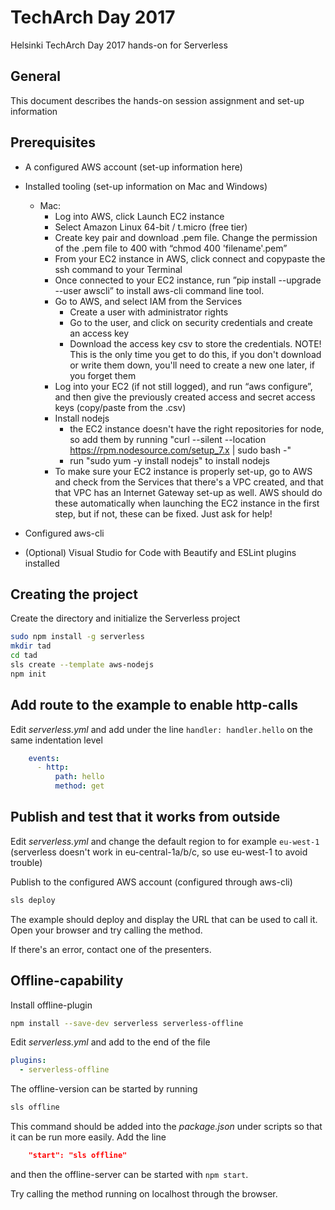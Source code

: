 # TechArch Day 2017

Helsinki TechArch Day 2017 hands-on for Serverless

## General

This document describes the hands-on session assignment and set-up information

## Prerequisites

* A configured AWS account (set-up information here)
* Installed tooling (set-up information on Mac and Windows)
  * Mac:
    * Log into AWS, click Launch EC2 instance
    * Select Amazon Linux 64-bit / t.micro (free tier)
    * Create key pair and download .pem file. Change the permission of the .pem file to 400 with “chmod 400 'filename'.pem”
    * From your EC2 instance in AWS, click connect and copypaste the ssh command to your Terminal
    * Once connected to your EC2 instance, run ”pip install --upgrade --user awscli” to install aws-cli command line tool.
    * Go to AWS, and select IAM from the Services
      * Create a user with administrator rights
      * Go to the user, and click on security credentials and create an access key
      * Download the access key csv to store the credentials. NOTE! This is the only time you get to do this, if you don't download or write them down, you'll need to create a new one later, if you forget them
    * Log into your EC2 (if not still logged), and run “aws configure”, and then give the previously created access and secret access keys (copy/paste from the .csv)
    * Install nodejs
      * the EC2 instance doesn't have the right repositories for node, so add them by running "curl --silent --location https://rpm.nodesource.com/setup_7.x | sudo bash -"
      * run "sudo yum -y install nodejs" to install nodejs
    * To make sure your EC2 instance is properly set-up, go to AWS and check from the Services that there's a VPC created, and that that VPC has an Internet Gateway set-up as well. AWS should do these automatically when launching the EC2 instance in the first step, but if not, these can be fixed. Just ask for help!
    
* Configured aws-cli
* (Optional) Visual Studio for Code with Beautify and ESLint plugins installed

## Creating the project

Create the directory and initialize the Serverless project

```bash
sudo npm install -g serverless
mkdir tad
cd tad
sls create --template aws-nodejs
npm init
```

## Add route to the example to enable http-calls

Edit _serverless.yml_ and add under the line `handler: handler.hello` on the same indentation level

```yml
    events:
      - http:
          path: hello
          method: get
```

## Publish and test that it works from outside

Edit _serverless.yml_ and change the default region to for example `eu-west-1` (serverless doesn't work in eu-central-1a/b/c, so use eu-west-1 to avoid trouble)

Publish to the configured AWS account (configured through aws-cli)

```bash
sls deploy
```

The example should deploy and display the URL that can be used to call it. Open your browser and try calling the method.

If there's an error, contact one of the presenters.

## Offline-capability

Install offline-plugin

```bash
npm install --save-dev serverless serverless-offline
```



Edit _serverless.yml_ and add to the end of the file

```yml
plugins:
  - serverless-offline
```

The offline-version can be started by running

```bash
sls offline
```

This command should be added into the _package.json_ under scripts so that it can be run more easily. Add the line

```json
    "start": "sls offline"
```

and then the offline-server can be started with `npm start`.

Try calling the method running on localhost through the browser.

